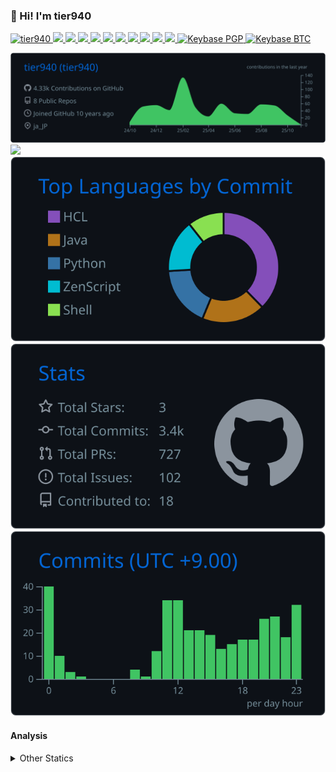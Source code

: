 ### 👋 Hi! I'm tier940

<p align="left"> 
  <a href="https://github.com/tier940/tier940/">
    <img src="https://komarev.com/ghpvc/?username=tier940" alt="tier940" />
  </a>
  <a href="http://twitter.com/tier940">
    <img height="20" src="https://img.shields.io/twitter/follow/tier940?label=Twitter&logo=twitter&style=flat" />
  </a>
  <a href="https://github.com/tier940">
    <img height="20" src="https://img.shields.io/github/followers/tier940?label=follow&logo=github&style=flat" />
  </a>
  <a href="https://www.reddit.com/user/tier940">
    <img height="20" src="https://img.shields.io/reddit/user-karma/combined/tier940?label=Reddit&logo=reddit&style=flat" />
  </a>
  <a href="https://stackoverflow.com/users/17317833/tier940">
    <img height="20" src="https://img.shields.io/stackexchange/stackoverflow/r/17317833?label=StackOverflow&logo=stack-overflow&style=flat" />
  </a>
  <a href="https://zenn.dev/tier940">
    <img height="20" src="https://zenn.badge.nikaera.com/s/tier940/likes" />
  </a>
  <a href="https://zenn.dev/tier940">
    <img height="20" src="https://zenn.badge.nikaera.com/s/tier940/followers" />
  </a>
  <a href="https://zenn.dev/tier940">
    <img height="20" src="https://zenn.badge.nikaera.com/s/tier940/articles" />
  </a>
  <a href="http://qiita.com/tier940">
    <img height="20" src="https://qiita-badge.apiapi.app/s/tier940/posts.svg" />
  </a>
  <a href="http://qiita.com/tier940">
    <img height="20" src="https://qiita-badge.apiapi.app/s/tier940/contributions.svg" />
  </a>
  <a href="https://github.com/tier940/tier940/">
    <img height="20" src="https://github.com/tier940/tier940/actions/workflows/main.yml/badge.svg" />
  </a>
  <a href="https://keybase.io/tier940">
    <img alt="Keybase PGP" src="https://img.shields.io/keybase/pgp/tier940">
  </a>
  <a href="https://keybase.io/tier940">
    <img alt="Keybase BTC" src="https://img.shields.io/keybase/btc/tier940">
  </a>
</p>

[![](https://raw.githubusercontent.com/tier940/tier940/main/profile-summary-card-output/github_dark/0-profile-details.svg)](https://github.com/vn7n24fzkq/github-profile-summary-cards)
[![](https://raw.githubusercontent.com/tier940/tier940/main/profile-summary-card-output/github_dark/1-repos-per-language.svg)](https://github.com/vn7n24fzkq/github-profile-summary-cards) [![](https://raw.githubusercontent.com/tier940/tier940/main/profile-summary-card-output/github_dark/2-most-commit-language.svg)](https://github.com/vn7n24fzkq/github-profile-summary-cards)
[![](https://raw.githubusercontent.com/tier940/tier940/main/profile-summary-card-output/github_dark/3-stats.svg)](https://github.com/vn7n24fzkq/github-profile-summary-cards) [![](https://raw.githubusercontent.com/tier940/tier940/main/profile-summary-card-output/github_dark/4-productive-time.svg)](https://github.com/vn7n24fzkq/github-profile-summary-cards)


#### Analysis
<!-- <img height="150" src="https://github.com/tier940/tier940/blob/master/images/stat.svg" alt="Alternative Text"/> -->

<details>
  <summary>Other Statics</summary>
  <!--START_SECTION:waka-->
![Code Time](http://img.shields.io/badge/Code%20Time-4%2C570%20hrs%2012%20mins-blue)

**🐱 My GitHub Data** 

> 📦 36.1 kB Used in GitHub's Storage 
 > 
> 💼 Opted to Hire
 > 
> 📜 11 Public Repositories 
 > 
> 🔑 6 Private Repositories 
 > 
**I'm an Early 🐤** 

```text
🌞 Morning                3057 commits        ████░░░░░░░░░░░░░░░░░░░░░   16.82 % 
🌆 Daytime                6535 commits        █████████░░░░░░░░░░░░░░░░   35.95 % 
🌃 Evening                6692 commits        █████████░░░░░░░░░░░░░░░░   36.81 % 
🌙 Night                  1896 commits        ███░░░░░░░░░░░░░░░░░░░░░░   10.43 % 
```
📅 **I'm Most Productive on Saturday** 

```text
Monday                   1854 commits        ███░░░░░░░░░░░░░░░░░░░░░░   10.20 % 
Tuesday                  2931 commits        ████░░░░░░░░░░░░░░░░░░░░░   16.12 % 
Wednesday                2304 commits        ███░░░░░░░░░░░░░░░░░░░░░░   12.67 % 
Thursday                 1793 commits        ██░░░░░░░░░░░░░░░░░░░░░░░   09.86 % 
Friday                   2549 commits        ████░░░░░░░░░░░░░░░░░░░░░   14.02 % 
Saturday                 3385 commits        █████░░░░░░░░░░░░░░░░░░░░   18.62 % 
Sunday                   3364 commits        █████░░░░░░░░░░░░░░░░░░░░   18.50 % 
```


📊 **This Week I Spent My Time On** 

```text
🕑︎ Time Zone: Asia/Tokyo

💬 Programming Languages: 
Other                    8 hrs 32 mins       ██████████████████░░░░░░░   70.78 % 
Text                     1 hr 30 mins        ███░░░░░░░░░░░░░░░░░░░░░░   12.54 % 
Java                     40 mins             █░░░░░░░░░░░░░░░░░░░░░░░░   05.58 % 
Markdown                 31 mins             █░░░░░░░░░░░░░░░░░░░░░░░░   04.42 % 
INI                      20 mins             █░░░░░░░░░░░░░░░░░░░░░░░░   02.86 % 

🔥 Editors: 
Edge                     6 hrs 43 mins       ██████████████░░░░░░░░░░░   55.76 % 
VS Code                  3 hrs 37 mins       ████████░░░░░░░░░░░░░░░░░   30.02 % 
IntelliJ IDEA            1 hr 3 mins         ██░░░░░░░░░░░░░░░░░░░░░░░   08.72 % 
Chrome                   39 mins             █░░░░░░░░░░░░░░░░░░░░░░░░   05.50 % 

💻 Operating System: 
Windows                  8 hrs 8 mins        █████████████████░░░░░░░░   67.55 % 
Mac                      3 hrs 31 mins       ███████░░░░░░░░░░░░░░░░░░   29.18 % 
Linux                    15 mins             █░░░░░░░░░░░░░░░░░░░░░░░░   02.12 % 
Unknown OS               8 mins              ░░░░░░░░░░░░░░░░░░░░░░░░░   01.15 % 
```

**I Mostly Code in Java** 

```text
Java                     17 repos            █████████████░░░░░░░░░░░░   53.12 % 
ZenScript                3 repos             ██░░░░░░░░░░░░░░░░░░░░░░░   09.38 % 
Shell                    2 repos             ██░░░░░░░░░░░░░░░░░░░░░░░   06.25 % 
Python                   2 repos             ██░░░░░░░░░░░░░░░░░░░░░░░   06.25 % 
HTML                     1 repo              █░░░░░░░░░░░░░░░░░░░░░░░░   03.12 % 
```



**Timeline**

![Lines of Code chart](https://raw.githubusercontent.com/tier940/tier940/main/assets/bar_graph.png)


 Last Updated on 09/10/2024 01:30:03 UTC
<!--END_SECTION:waka-->
</details>
